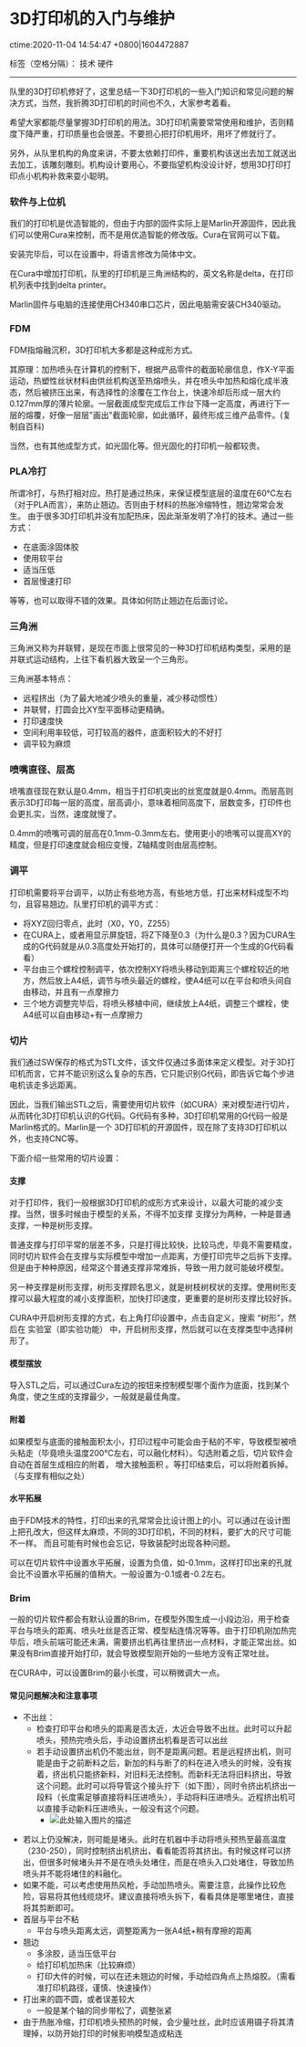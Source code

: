 # 3D打印机的入门与维护 
ctime:2020-11-04 14:54:47 +0800|1604472887

标签（空格分隔）： 技术 硬件

---

队里的3D打印机修好了，这里总结一下3D打印机的一些入门知识和常见问题的解决方式，当然，我折腾3D打印机的时间也不久，大家参考着看。

希望大家都能尽量掌握3D打印机的用法。3D打印机需要常常使用和维护，否则精度下降严重，打印质量也会很差。不要担心把打印机用坏，用坏了修就行了。

另外，从队里机构的角度来讲，不要太依赖打印件，重要机构该送出去加工就送出去加工，该雕刻雕刻。机构设计要用心，不要指望机构没设计好，想用3D打印打印点小机构补救来耍小聪明。

### 软件与上位机

我们的打印机是优造智能的，但由于内部的固件实际上是Marlin开源固件，因此我们可以使用Cura来控制，而不是用优造智能的修改版。Cura在官网可以下载。

安装完毕后，可以在设置中，将语言修改为简体中文。

在Cura中增加打印机，队里的打印机是三角洲结构的，英文名称是delta，在打印机列表中找到delta printer。

Marlin固件与电脑的连接使用CH340串口芯片，因此电脑需安装CH340驱动。



### FDM

FDM指熔融沉积，3D打印机大多都是这种成形方式。

其原理：加热喷头在计算机的控制下，根据产品零件的截面轮廓信息，作X-Y平面运动，热塑性丝状材料由供丝机构送至热熔喷头，并在喷头中加热和熔化成半液态，然后被挤压出来，有选择性的涂覆在工作台上，快速冷却后形成一层大约0.127mm厚的薄片轮廓。一层截面成型完成后工作台下降一定高度，再进行下一层的熔覆，好像一层层"画出"截面轮廓，如此循环，最终形成三维产品零件。(复制自百科)

当然，也有其他成型方式，如光固化等。但光固化的打印机一般都较贵。

### PLA冷打

所谓冷打，与热打相对应。热打是通过热床，来保证模型底层的温度在60℃左右（对于PLA而言），来防止翘边。否则由于材料的热胀冷缩特性，翘边常常会发生。
由于很多3D打印机并没有加配热床，因此渐渐发明了冷打的技术。通过一些方式：

- 在底面涂固体胶
- 使用软平台
- 适当压低
- 首层慢速打印
  
等等，也可以取得不错的效果。具体如何防止翘边在后面讨论。

### 三角洲
三角洲又称为并联臂，是现在市面上很常见的一种3D打印机结构类型，采用的是并联式运动结构，上往下看机器大致呈一个三角形。

三角洲基本特点：

- 远程挤出（为了最大地减少喷头的重量，减少移动惯性）
- 并联臂，打圆会比XY型平面移动更精确。
- 打印速度快
- 空间利用率较低，可打较高的器件，底面积较大的不好打
- 调平较为麻烦

### 喷嘴直径、层高

喷嘴直径现在默认是0.4mm，相当于打印机突出的丝宽度就是0.4mm。而层高则表示3D打印每一层的高度，层高调小，意味着相同高度下，层数变多，打印件也会更扎实，当然，速度就慢了。

0.4mm的喷嘴可调的层高在0.1mm-0.3mm左右。使用更小的喷嘴可以提高XY的精度，但是打印速度就会相应变慢，Z轴精度则由层高控制。

### 调平

打印机需要将平台调平，以防止有些地方高，有些地方低，打出来材料成型不均匀，且容易翘边。队里打印机的调平方式：

- 将XYZ回归零点，此时（X0，Y0，Z255）
- 在CURA上，或者用显示屏旋钮，将Z下降至0.3（为什么是0.3？因为CURA生成的G代码就是从0.3高度处开始打的，具体可以随便打开一个生成的G代码看看）
- 平台由三个螺栓控制调平，依次控制XY将喷头移动到距离三个螺栓较近的地方，然后放上A4纸，调节与喷头最近的螺栓，使A4纸可以在平台和喷头间自由移动，并且有一点摩擦力
- 三个地方调整完毕后，将喷头移植中间，继续放上A4纸，调整三个螺栓，使A4纸可以自由移动+有一点摩擦力
  

### 切片

我们通过SW保存的格式为STL文件，该文件仅通过多面体来定义模型。对于3D打印机而言，它并不能识别这么复杂的东西，它只能识别G代码，即告诉它每个步进电机该走多远距离。

因此，当我们输出STL之后，需要使用切片软件（如CURA）来对模型进行切片，从而转化3D打印机认识的G代码。G代码有多种，3D打印机常用的G代码一般是Marlin格式的。Marlin是一个
3D打印机的开源固件，现在除了支持3D打印机以外，也支持CNC等。

下面介绍一些常用的切片设置：


#### 支撑
  
对于打印件，我们一般根据3D打印机的成形方式来设计，以最大可能的减少支撑。当然，很多时候由于模型的关系，不得不加支撑
支撑分为两种，一种是普通支撑，一种是树形支撑。

普通支撑与打印平常的层差不多，只是打得比较快，比较马虎，毕竟不需要精度，同时切片软件会在支撑与实际模型中增加一点距离，方便打印完毕之后拆下支撑。
但是由于种种原因，经常这个普通支撑非常难拆，导致一用力就可能破坏模型。

另一种支撑是树形支撑，树形支撑顾名思义，就是树枝树杈状的支撑。使用树形支撑可以最大程度的减小支撑面积，加快打印速度，更重要的是树形支撑比较好拆。

CURA中开启树形支撑的方式，右上角打印设置中，点击自定义，搜索 “树形”，然后在 实验室（即实验功能） 中，开启树形支撑，然后就可以在支撑类型中选择树形了。

#### 模型摆放

导入STL之后，可以通过Cura左边的按钮来控制模型哪个面作为底面，找到某个角度，使之生成的支撑最少，一般就是最佳角度。


#### 附着

如果模型与底面的接触面积太小，打印过程中可能会由于粘的不牢，导致模型被喷头粘走（毕竟喷头温度200℃左右，可以融化材料）。勾选附着之后，切片软件会自动在首层生成相应的附着，
增大接触面积 。等打印结束后，可以将附着拆掉。（与支撑有相似之处）

#### 水平拓展

由于FDM技术的特性，打印出来的孔常常会比设计图上的小。可以通过在设计图上把孔改大，但这样太麻烦，不同的3D打印机，不同的材料，要扩大的尺寸可能不一样。
而且可能有时候也会忘记，导致装配时出现各种问题。

可以在切片软件中设置水平拓展，设置为负值，如-0.1mm，这样打印出来的孔就会比不设置水平拓展的值稍大。一般设置为-0.1或者-0.2左右。

### Brim

一般的切片软件都会有默认设置的Brim，在模型外围生成一小段边沿，用于检查平台与喷头的距离、喷头吐丝是否正常、模型粘连情况等等。由于打印机刚加热完毕后，喷头前端可能还未满，需要挤出机再往里挤出一点材料，才能正常出丝。如果没有Brim直接开始打印，就会导致模型刚开始的一些地方没有正常吐丝。

在CURA中，可以设置Brim的最小长度，可以稍微调大一点。

#### 常见问题解决和注意事项

- 不出丝：
  - 检查打印平台和喷头的距离是否太近，太近会导致不出丝。此时可以升起喷头，预热完喷头后，手动设置挤出机看是否可以出丝
  - 若手动设置挤出机仍不能出丝，则不是距离问题。若是远程挤出机，则可能是由于之前断料之后，新加的料与断了的料在进入喷头的时候，没有挨着，挤出机只能挤新料，对旧料无法控制。而新料无法将旧料挤出，导致这个问题。此时可以将导管这个接头拧下（如下图），同时令挤出机挤出一段料（长度需足够直接将料压进喷头），手动将料压进喷头。近程挤出机可以直接手动新料压进喷头，一般没有这个问题。
    - ![此处输入图片的描述][1]

[1]: https://raw.githubusercontent.com/Ncerzzk/MyBlog/master/img/guanzi.jpg
  - 若以上仍没解决，则可能是堵头。此时在机器中手动将喷头预热至最高温度（230-250），同时控制挤出机挤出，看看能否将其挤出。有时候这样可以挤出，但很多时候堵头并不是在喷头处堵住，而是在喷头入口处堵住，导致加热喷头并不能将堵住的料融化。
  - 如果不能，可以考虑使用热风枪，手动加热喷头。需要注意，此操作比较危险，容易将其他线缆烧坏。建议直接将喷头拆下，看看具体是哪里堵住，直接将其剪断即可。
- 首层与平台不粘
  - 平台与喷头距离太远，调整距离为一张A4纸+稍有摩擦的距离
- 翘边
  - 多涂胶，适当压低平台
  - 给打印机加热床（比较麻烦）
  - 打印大件的时候，可以在还未翘边的时候，手动给四角点上热熔胶。（需看准打印机路径，谨慎、快速操作）
- 打出来的圆不圆，或者误差较大
  - 一般是某个轴的同步带松了，调整张紧
- 由于热胀冷缩，打印机喷头预热的时候，会少量吐丝，此时应该用镊子将其清理掉，以防开始打印的时候影响模型造成粘连

